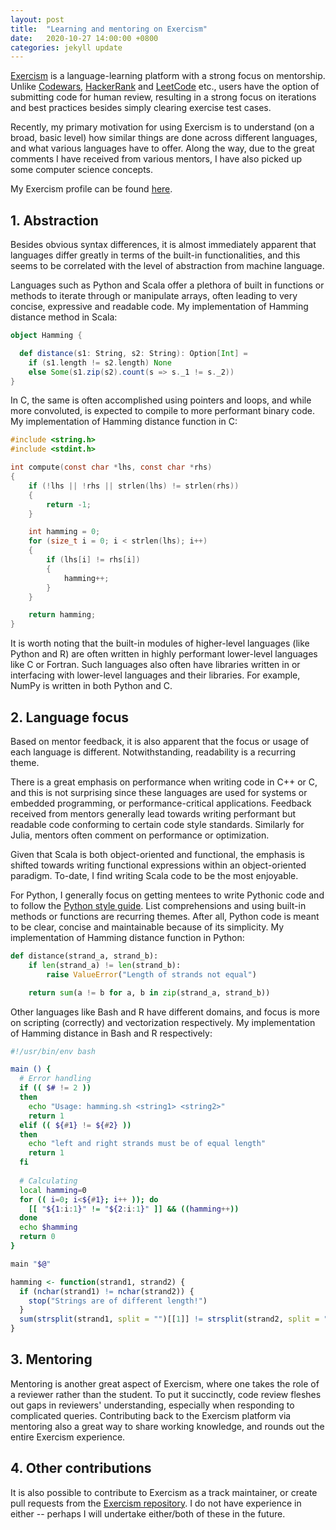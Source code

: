 ```yaml
---
layout: post
title:  "Learning and mentoring on Exercism"
date:   2020-10-27 14:00:00 +0800
categories: jekyll update
---
```


[Exercism](https://exercism.io/) is a language-learning platform with a strong focus on mentorship. Unlike [Codewars](https://www.codewars.com/), [HackerRank](https://www.hackerrank.com/) and [LeetCode](https://leetcode.com/) etc., users have the option of submitting code for human review, resulting in a strong focus on iterations and best practices besides simply clearing exercise test cases.

Recently, my primary motivation for using Exercism is to understand (on a broad, basic level) how similar things are done across different languages, and what various languages have to offer. Along the way, due to the great comments I have received from various mentors, I have also picked up some computer science concepts.

My Exercism profile can be found [here](https://exercism.io/profiles/zyf0717).

## 1. Abstraction

Besides obvious syntax differences, it is almost immediately apparent that languages differ greatly in terms of the built-in functionalities, and this seems to be correlated with the level of abstraction from machine language. 

Languages such as Python and Scala offer a plethora of built in functions or methods to iterate through or manipulate arrays, often leading to very concise, expressive and readable code. My implementation of Hamming distance method in Scala:

```scala
object Hamming {

  def distance(s1: String, s2: String): Option[Int] =
    if (s1.length != s2.length) None
    else Some(s1.zip(s2).count(s => s._1 != s._2))
}
```

In C, the same is often accomplished using pointers and loops, and while more convoluted, is expected to compile to more performant binary code. My implementation of Hamming distance function in C:

```c
#include <string.h>
#include <stdint.h>

int compute(const char *lhs, const char *rhs)
{
    if (!lhs || !rhs || strlen(lhs) != strlen(rhs))
    {
        return -1;
    }

    int hamming = 0;
    for (size_t i = 0; i < strlen(lhs); i++)
    {
        if (lhs[i] != rhs[i])
        {
            hamming++;
        }
    }

    return hamming;
}
```

It is worth noting that the built-in modules of higher-level languages (like Python and R) are often written in highly performant lower-level languages like C or Fortran. Such languages also often have libraries written in or interfacing with lower-level languages and their libraries. For example, NumPy is written in both Python and C.

## 2. Language focus

Based on mentor feedback, it is also apparent that the focus or usage of each language is different. Notwithstanding, readability is a recurring theme.

There is a great emphasis on performance when writing code in C++ or C, and this is not surprising since these languages are used for systems or embedded programming, or performance-critical applications. Feedback received from mentors generally lead towards writing performant but readable code conforming to certain code style standards. Similarly for Julia, mentors often comment on performance or optimization.

Given that Scala is both object-oriented and functional, the emphasis is shifted towards writing functional expressions within an object-oriented paradigm. To-date, I find writing Scala code to be the most enjoyable.

For Python, I generally focus on getting mentees to write Pythonic code and to follow the [Python style guide](https://www.python.org/dev/peps/pep-0008/). List comprehensions and using built-in methods or functions are recurring themes. After all, Python code is meant to be clear, concise and maintainable because of its simplicity. My implementation of Hamming distance function in Python:

```python
def distance(strand_a, strand_b):
    if len(strand_a) != len(strand_b):
        raise ValueError("Length of strands not equal")

    return sum(a != b for a, b in zip(strand_a, strand_b))
```

Other languages like Bash and R have different domains, and focus is more on scripting (correctly) and vectorization respectively. My implementation of Hamming distance in Bash and R respectively:

```bash
#!/usr/bin/env bash

main () {
  # Error handling
  if (( $# != 2 ))
  then
    echo "Usage: hamming.sh <string1> <string2>"
    return 1
  elif (( ${#1} != ${#2} ))
  then
    echo "left and right strands must be of equal length"
    return 1
  fi
  
  # Calculating
  local hamming=0
  for (( i=0; i<${#1}; i++ )); do
    [[ "${1:i:1}" != "${2:i:1}" ]] && ((hamming++))
  done
  echo $hamming
  return 0
}

main "$@"
```

```R
hamming <- function(strand1, strand2) {
  if (nchar(strand1) != nchar(strand2)) {
    stop("Strings are of different length!")
  }
  sum(strsplit(strand1, split = "")[[1]] != strsplit(strand2, split = "")[[1]])
}
```

## 3. Mentoring

Mentoring is another great aspect of Exercism, where one takes the role of a reviewer rather than the student. To put it succinctly, code review fleshes out gaps in reviewers' understanding, especially when responding to complicated queries. Contributing back to the Exercism platform via mentoring also a great way to share working knowledge, and rounds out the entire Exercism experience.

## 4. Other contributions

It is also possible to contribute to Exercism as a track maintainer, or create pull requests from the [Exercism repository](https://github.com/exercism/). I do not have experience in either -- perhaps I will undertake either/both of these in the future.